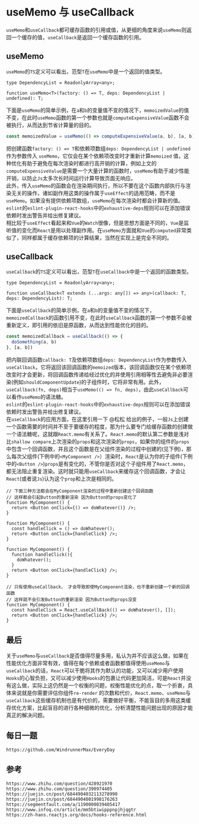 # useMemo 与 useCallback

`useMemo`和`useCallback`都可缓存函数的引用或值，从更细的角度来说`useMemo`则返回一个缓存的值，`useCallback`是返回一个缓存函数的引用。

## useMemo

`useMemo`的`TS`定义可以看出，范型`T`在`useMemo`中是一个返回的值类型。

```
type DependencyList = ReadonlyArray<any>;

function useMemo<T>(factory: () => T, deps: DependencyList | undefined): T;
```

下面是`useMemo`的简单示例，在`a`和`b`的变量值不变的情况下，`memoizedValue`的值不变，在此时`useMemo`函数的第一个参数也就是`computeExpensiveValue`函数不会被执行，从而达到节省计算量的目的。

```javascript
const memoizedValue = useMemo(() => computeExpensiveValue(a, b), [a, b])
```

把创建函数`factory: () => T`和依赖项数组`deps: DependencyList | undefined`作为参数传入 `useMemo`，它仅会在某个依赖项改变时才重新计算`memoized` 值，这种优化有助于避免在每次渲染时都进行高开销的计算，例如上文的`computeExpensiveValue`是需要一个大量计算的函数时，`useMemo`有助于减少性能开销，以防止`Js`太多次长时间运行计算导致页面无响应。  
此外，传入`useMemo`的函数会在渲染期间执行，所以不要在这个函数内部执行与渲染无关的操作，诸如副作用这类的操作属于`useEffect`的适用范畴，而不是`useMemo`。如果没有提供依赖项数组，`useMemo`在每次渲染时都会计算新的值。  
`eslint`的`eslint-plugin-react-hooks`中的`exhaustive-deps`规则可以在添加错误依赖时发出警告并给出修复建议。  
相比较于`useEffect`看起来和`Vue`的`Watch`很像，但是思想方面是不同的，`Vue`是监听值的变化而`React`是用以处理副作用。在`useMemo`方面就和`Vue`的`computed`非常类似了，同样都属于缓存依赖项的计算结果，当然在实现上是完全不同的。

## useCallback

`useCallback`的`TS`定义可以看出，范型`T`在`useCallback`中是一个返回的函数类型。

```
type DependencyList = ReadonlyArray<any>;

function useCallback<T extends (...args: any[]) => any>(callback: T, deps: DependencyList): T;
```

下面是`useCallback`的简单示例，在`a`和`b`的变量值不变的情况下，`memoizedCallback`的函数引用不变，在此时`useCallback`函数的第一个参数不会被重新定义，即引用的依旧是原函数，从而达到性能优化的目的。

```javascript
const memoizedCallback = useCallback(() => {
  doSomething(a, b)
}, [a, b])
```

把内联回调函数`callback: T`及依赖项数组`deps: DependencyList`作为参数传入 `useCallback`，它将返回该回调函数的`memoized`版本，该回调函数仅在某个依赖项改变时才会更新，将回调函数传递给经过优化的并使用引用相等性去避免非必要渲染(例如`shouldComponentUpdate`)的子组件时，它将非常有用。此外，`useCallback(fn, deps)`相当于`useMemo(() => fn, deps)`，由此`useCallback`可以看作`useMemo`的语法糖。  
`eslint`的`eslint-plugin-react-hooks`中的`exhaustive-deps`规则可以在添加错误依赖时发出警告并给出修复建议。  
在`useCallback`的应用方面，在这里引用一下 @松松 给出的例子，一般`Js`上创建一个函数需要的时间并不至于要缓存的程度，那为什么要专门给缓存函数的创建做一个语法糖呢，这就跟`React.memo`有关系了。`React.memo`的默认第二参数是浅对比`shallow compare`上次渲染的`props`和这次渲染的`props`，如果你的组件的`props`中包含一个回调函数，并且这个函数是在父组件渲染的过程中创建的(见下例)，那么每次父组件(下例中的`<MyComponent />`）渲染时，`React`是认为你的子组件(下例中的`<Button />`)`props`是有变化的，不管你是否对这个子组件用了`React.memo`，都无法阻止重复渲染。这时就只能用`useCallback`来缓存这个回调函数，才会让`React`(或者说`Js`)认为这个`prop`和上次是相同的。

```
// 下面三种方法都会在MyComponent渲染的过程中重新创建这个回调函数
// 这样都会引起Button的重新渲染 因为Button的props变化了
function MyComponent() {
  return <Button onClick={() => doWhatever()} />;
}

function MyComponent() {
  const handleClick = () => doWhatever();
  return <Button onClick={handleClick} />;
}

function MyComponent() {
  function handleClick(){
    doWhatever();
  }
  return <Button onClick={handleClick} />;
}

// 只有使用useCallback， 才会导致即使MyComponent渲染，也不重新创建一个新的回调函数
// 这样就不会引发Button的重新渲染 因为Button的props没变
function MyComponent() {
  const handleClick = React.useCallBack(() => doWhatever(), []);
  return <Button onClick={handleClick} />;
}
```

## 最后

关于`useMemo`与`useCallback`是否值得尽量多用，私认为并不应该这么做，如果在性能优化方面非常有效，值得在每个依赖或者函数都值得使用`useMemo`与`useCallback`的话，`React`可以干脆将其作为默认的功能，又可以减少用户使用`Hooks`的心智负担，又可以减少使用`Hooks`的包裹让代码更加简洁，可是`React`并没有这么做，实际上这仍然是一个权衡的问题，权衡性能优化的点，取一个折衷，具体来说就是你需要评估你组件`re-render` 的次数和代价，`React.memo`、`useMemo`与`useCallback`这些缓存机制也是有代价的，需要做好平衡，不能盲目的多用这类缓存优化方案，比起盲目的进行各种细微的优化，分析清楚性能问题出现的原因才能真正的解决问题。

## 每日一题

```
https://github.com/WindrunnerMax/EveryDay
```

## 参考

```
https://www.zhihu.com/question/428921970
https://www.zhihu.com/question/390974405
https://juejin.cn/post/6844904032113278990
https://juejin.cn/post/6844904001998176263
https://segmentfault.com/a/1190000039405417
https://www.infoq.cn/article/mm5btiwipppnpjhjqgtr
https://zh-hans.reactjs.org/docs/hooks-reference.html
```
